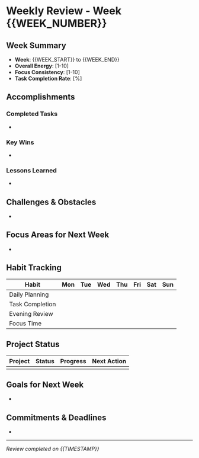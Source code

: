 # Weekly Review - Week {{WEEK_NUMBER}}

## Week Summary
- **Week**: {{WEEK_START}} to {{WEEK_END}}
- **Overall Energy**: [1-10]
- **Focus Consistency**: [1-10]
- **Task Completion Rate**: [%]

## Accomplishments
### Completed Tasks
- 

### Key Wins
- 

### Lessons Learned
- 

## Challenges & Obstacles
- 

## Focus Areas for Next Week
- 

## Habit Tracking
| Habit | Mon | Tue | Wed | Thu | Fri | Sat | Sun |
|-------|-----|-----|-----|-----|-----|-----|-----|
| Daily Planning |  |  |  |  |  |  |  |
| Task Completion |  |  |  |  |  |  |  |
| Evening Review |  |  |  |  |  |  |  |
| Focus Time |  |  |  |  |  |  |  |

## Project Status
| Project | Status | Progress | Next Action |
|---------|--------|----------|-------------|
|  |  |  |  |

## Goals for Next Week
- 

## Commitments & Deadlines
- 

---
*Review completed on {{TIMESTAMP}}* 